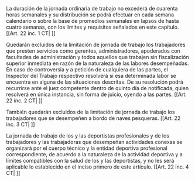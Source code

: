 La duración de la jornada ordinaria de trabajo no excederá de cuarenta horas semanales y su distribución se podrá efectuar en cada semana calendario o sobre la base de promedios semanales en lapsos de hasta cuatro semanas, con los límites y requisitos señalados en este capítulo. [[Art. 22 inc. 1 CT| ]]

Quedarán excluidos de la limitación de jornada de trabajo los trabajadores que presten servicios como gerentes, administradores, apoderados con facultades de administración y todos aquellos que trabajen sin fiscalización superior inmediata en razón de la naturaleza de las labores desempeñadas. En caso de controversia y a petición de cualquiera de las partes, el Inspector del Trabajo respectivo resolverá si esa determinada labor se encuentra en alguna de las situaciones descritas. De su resolución podrá recurrirse ante el juez competente dentro de quinto día de notificada, quien resolverá en única instancia, sin forma de juicio, oyendo a las partes. [[Art. 22 inc. 2 CT| ]]

También quedarán excluidos de la limitación de jornada de trabajo los trabajadores que se desempeñen a bordo de naves pesqueras. [[Art. 22 inc. 3 CT| ]]

La jornada de trabajo de los y las deportistas profesionales y de los trabajadores y las trabajadoras que desempeñan actividades conexas se organizará por el cuerpo técnico y la entidad deportiva profesional correspondiente, de acuerdo a la naturaleza de la actividad deportiva y a límites compatibles con la salud de los y las deportistas, y no les será aplicable lo establecido en el inciso primero de este artículo. [[Art. 22 inc. 4 CT| ]]